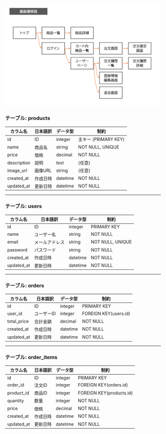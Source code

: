 <img src="images/アプリ開発/画面遷移図解説図1.png" width= "600px">

### テーブル: products
| カラム名      | 日本語訳 | データ型  | 制約                      |
|--------------|----------|-----------|---------------------------|
| id           | ID       | integer   | 主キー (PRIMARY KEY)      |
| name         | 商品名   | string    | NOT NULL, UNIQUE          |
| price        | 価格     | decimal   | NOT NULL                  |
| description  | 説明     | text      | (任意)                    |
| image_url    | 画像URL  | string    | (任意)                    |
| created_at   | 作成日時 | datetime  | NOT NULL                  |
| updated_at   | 更新日時 | datetime  | NOT NULL                  |

---

### テーブル: users
| カラム名      | 日本語訳 | データ型  | 制約                      |
|--------------|----------|-----------|---------------------------|
| id           | ID       | integer   | PRIMARY KEY               |
| name         | ユーザー名| string    | NOT NULL                  |
| email        | メールアドレス | string | NOT NULL, UNIQUE          |
| password     | パスワード| string    | NOT NULL                  |
| created_at   | 作成日時 | datetime  | NOT NULL                  |
| updated_at   | 更新日時 | datetime  | NOT NULL                  |

---

### テーブル: orders
| カラム名      | 日本語訳 | データ型  | 制約                      |
|--------------|----------|-----------|---------------------------|
| id           | ID       | integer   | PRIMARY KEY               |
| user_id      | ユーザーID| integer   | FOREIGN KEY(users.id)     |
| total_price  | 合計金額 | decimal   | NOT NULL                  |
| created_at   | 作成日時 | datetime  | NOT NULL                  |
| updated_at   | 更新日時 | datetime  | NOT NULL                  |

---

### テーブル: order_items
| カラム名      | 日本語訳 | データ型  | 制約                      |
|--------------|----------|-----------|---------------------------|
| id           | ID       | integer   | PRIMARY KEY               |
| order_id     | 注文ID   | integer   | FOREIGN KEY(orders.id)    |
| product_id   | 商品ID   | integer   | FOREIGN KEY(products.id)  |
| quantity     | 数量     | integer   | NOT NULL                  |
| price        | 価格     | decimal   | NOT NULL                  |
| created_at   | 作成日時 | datetime  | NOT NULL                  |
| updated_at   | 更新日時 | datetime  | NOT NULL                  |


